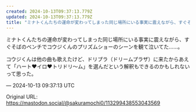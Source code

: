 ```yaml
---
created: 2024-10-13T09:37:13.779Z
updated: 2024-10-13T09:37:13.779Z
title: "ミナトくんたちの運命が変わってしまった同じ場所にいる事実に震えながら、すぐそばのベンチでコウジくんのプリズムショーのシーンを観て泣いてた……。コウジくんは他の曲[...]"
---
```


<p>ミナトくんたちの運命が変わってしまった同じ場所にいる事実に震えながら、すぐそばのベンチでコウジくんのプリズムショーのシーンを観て泣いてた……。</p><p>コウジくんは他の曲も歌えたけど、ドリプラ（ドリームプラザ）に来たからあえて「ハート♥イロ♥トリドリ〜ム」を選んだという解釈もできるのかもしれないって思った。</p>

&mdash; 2024-10-13 09:37:13 UTC

Original URL: https://mastodon.social/@sakuramochi0/113299438553043569
